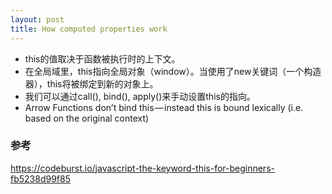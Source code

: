 ```yaml
---
layout: post
title: How computed properties work
---
```


* this的值取决于函数被执行时的上下文。
* 在全局域里，this指向全局对象（window）。当使用了new关键词（一个构造器），this将被绑定到新的对象上。
* 我们可以通过call(), bind(), apply()来手动设置this的指向。
* Arrow Functions don’t bind this — instead this is bound lexically (i.e. based on the original context)



### 参考
https://codeburst.io/javascript-the-keyword-this-for-beginners-fb5238d99f85